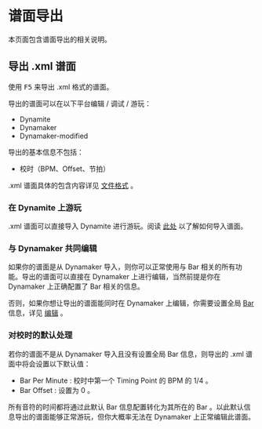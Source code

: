 # 谱面导出

本页面包含谱面导出的相关说明。

## 导出 .xml 谱面

使用 <kbd>F5</kbd> 来导出 .xml 格式的谱面。

导出的谱面可以在以下平台编辑 / 调试 / 游玩：

* Dynamite
* Dynamaker
* Dynamaker-modified

导出的基本信息不包括：

* 校时（BPM、Offset、节拍）

.xml 谱面具体的包含内容详见 [文件格式](/guide/file-formats.html#xml) 。

### 在 Dynamite 上游玩

.xml 谱面可以直接导入 Dynamite 进行游玩。阅读 [此处](https://www.bilibili.com/read/cv17021429) 以了解如何导入谱面。

### 与 Dynamaker 共同编辑

如果你的谱面是从 Dynamaker 导入，则你可以正常使用与 Bar 相关的所有功能。导出的谱面可以直接在 Dynamaker 上进行编辑，当然前提是你在 Dynamaker 上正确配置了 Bar 相关的信息。

否则，如果你想让导出的谱面能同时在 Dynamaker 上编辑，你需要设置全局 [Bar](/guide/timing.html#bar) 信息，详见 [编辑](/guide/edit.html#设置全局-bar-信息) 。

### 对校时的默认处理

若你的谱面不是从 Dynamaker 导入且没有设置全局 Bar 信息，则导出的 .xml 谱面中将会设置以下默认值：

* Bar Per Minute : 校时中第一个 Timing Point 的 BPM 的 $1/4$ 。
* Bar Offset : 设置为 $0$ 。

所有音符的时间都将通过此默认 Bar 信息配置转化为其所在的 Bar 。以此默认信息导出的谱面能够正常游玩，但你大概率无法在 Dynamaker 上正常编辑此谱面。